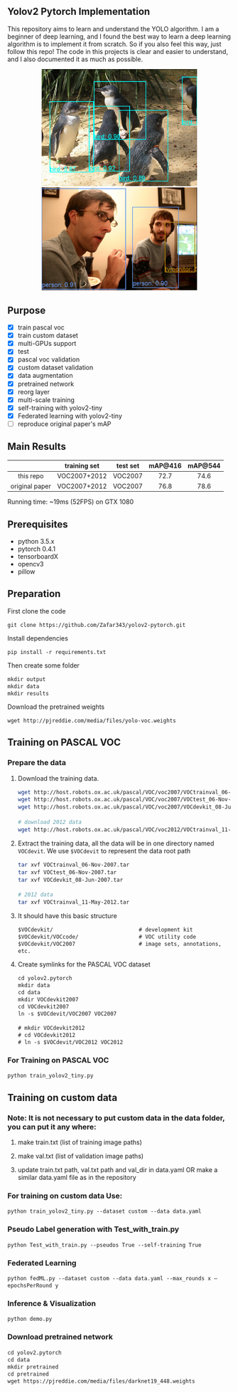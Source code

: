 ## Yolov2 Pytorch Implementation

This repository aims to learn and understand the YOLO algorithm. I am a beginner of deep learning, and I found the best way to learn a deep learning algorithm is to implement it from scratch. So if you also feel this way, just follow this repo! The code in this projects is clear and easier to understand, and I also documented it as much as possible. 

<div style="color:#0000FF" align="center">
<img src="images/result3.png" width="350"/>
<img src="images/result1.png" width="350"/> 
</div>

## Purpose

- [x] train pascal voc
- [x] train custom dataset
- [x] multi-GPUs support
- [x] test
- [x] pascal voc validation
- [x] custom dataset validation
- [x] data augmentation
- [x] pretrained network
- [x] reorg layer
- [x] multi-scale training
- [x] self-training with yolov2-tiny
- [x] Federated learning with yolov2-tiny
- [ ] reproduce original paper's mAP

## Main Results

| | training set | test set | mAP@416 | mAP@544 |
| :--: | :--: | :--: | :--: | :--: |
|this repo|VOC2007+2012|VOC2007|72.7|74.6|
|original paper|VOC2007+2012|VOC2007|76.8|78.6|

Running time: ~19ms (52FPS) on GTX 1080


## Prerequisites
- python 3.5.x
- pytorch 0.4.1
- tensorboardX
- opencv3
- pillow

## Preparation

First clone the code

    git clone https://github.com/Zafar343/yolov2-pytorch.git
    
Install dependencies

	pip install -r requirements.txt

Then create some folder

    mkdir output 
    mkdir data
    mkdir results

Download the pretrained weights

```
wget http://pjreddie.com/media/files/yolo-voc.weights
```

## Training on PASCAL VOC

### Prepare the data

1. Download the training data.

    ```bash
    wget http://host.robots.ox.ac.uk/pascal/VOC/voc2007/VOCtrainval_06-Nov-2007.tar
    wget http://host.robots.ox.ac.uk/pascal/VOC/voc2007/VOCtest_06-Nov-2007.tar
    wget http://host.robots.ox.ac.uk/pascal/VOC/voc2007/VOCdevkit_08-Jun-2007.tar
    
    # download 2012 data
    wget http://host.robots.ox.ac.uk/pascal/VOC/voc2012/VOCtrainval_11-May-2012.tar
    ```    


2. Extract the training data, all the data will be in one directory named `VOCdevit`. We use `$VOCdevit` to represent
the data root path

    ```bash
    tar xvf VOCtrainval_06-Nov-2007.tar
    tar xvf VOCtest_06-Nov-2007.tar
    tar xvf VOCdevkit_08-Jun-2007.tar
    
    # 2012 data
    tar xvf VOCtrainval_11-May-2012.tar
    ```

3. It should have this basic structure

    ```
    $VOCdevkit/                           # development kit
    $VOCdevkit/VOCcode/                   # VOC utility code
    $VOCdevkit/VOC2007                    # image sets, annotations, etc.
    ```

4. Create symlinks for the PASCAL VOC dataset

    ```
    cd yolov2.pytorch
    mkdir data
    cd data
    mkdir VOCdevkit2007
    cd VOCdevkit2007
    ln -s $VOCdevit/VOC2007 VOC2007
    
    # mkdir VOCdevkit2012
    # cd VOCdevkit2012
    # ln -s $VOCdevit/VOC2012 VOC2012
    ```
### For Training on PASCAL VOC

	python train_yolov2_tiny.py

## Training on custom data

### Note: It is not necessary to put custom data in the data folder, you can put it any where:
	
1.	make train.txt (list of training image paths)
  
2.	make val.txt (list of validation image paths)

3.	update train.txt path, val.txt path and val_dir in data.yaml OR make a similar data.yaml file as in the repository
	
### For training on custom data Use: 
 
 	python train_yolov2_tiny.py --dataset custom --data data.yaml
 
### Pseudo Label generation with Test_with_train.py
 	python Test_with_train.py --pseudos True --self-training True
  
### Federated Learning
  	python fedML.py --dataset custom --data data.yaml --max_rounds x –epochsPerRound y
       
### Inference & Visualization

	python demo.py
 
### Download pretrained network

    cd yolov2.pytorch
    cd data
    mkdir pretrained
    cd pretrained
    wget https://pjreddie.com/media/files/darknet19_448.weights
















